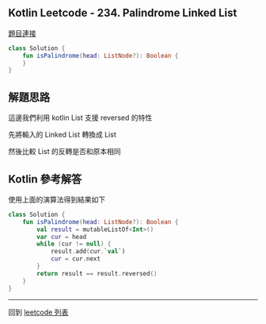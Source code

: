 ## Kotlin Leetcode - 234. Palindrome Linked List

[題目連接](https://leetcode.com/problems/palindrome-linked-list/)

```kotlin
class Solution {
    fun isPalindrome(head: ListNode?): Boolean {
    }
}
```

## 解題思路

這邊我們利用 kotlin List 支援 reversed 的特性

先將輸入的 Linked List 轉換成 List

然後比較 List 的反轉是否和原本相同

## Kotlin 參考解答

使用上面的演算法得到結果如下

```kotlin
class Solution {
    fun isPalindrome(head: ListNode?): Boolean {
        val result = mutableListOf<Int>()
        var cur = head
        while (cur != null) {
            result.add(cur.`val`)
            cur = cur.next
        }
        return result == result.reversed()
    }
}
```

------

回到 [leetcode 列表](index.md)
